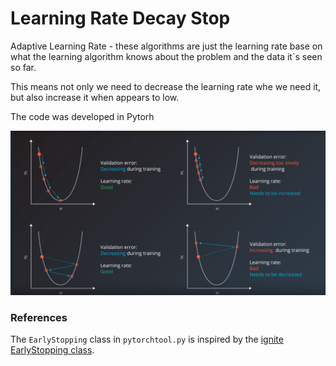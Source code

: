# Learning Rate Decay Stop

Adaptive Learning Rate - these algorithms are just the learning rate base on what the learning algorithm knows about the problem and the data it`s seen so far.


This means not only we need to decrease the learning rate whe we need it, but also increase it when appears to low.

The code was developed in Pytorh



![Loss plot](LearningRateCurves.PNG?raw=true)

### References
The ```EarlyStopping``` class in ```pytorchtool.py``` is inspired by the [ignite EarlyStopping class](https://github.com/pytorch/ignite/blob/master/ignite/handlers/early_stopping.py).
